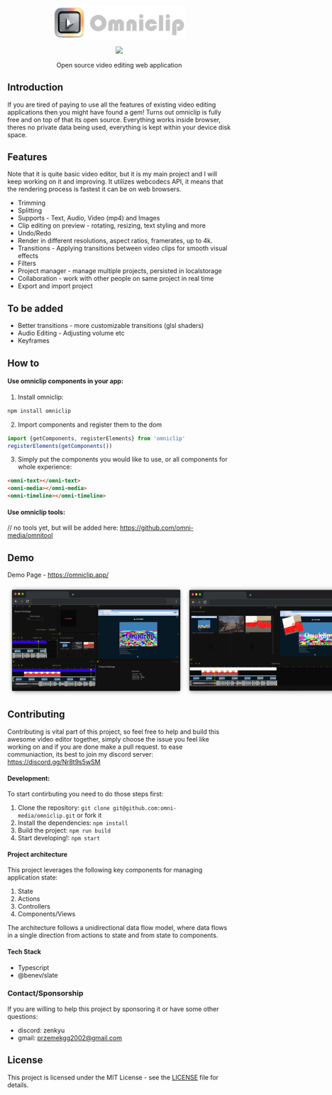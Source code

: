 <p align="center"><img width="300" src="./assets/icon2.png"/></p>
<p align="center"><a href="https://opensource.org/license/mit"><img src="https://img.shields.io/badge/license-MIT-blue.svg"/></a></a></p>
<p align="center">Open source video editing web application</p>

## Introduction
If you are tired of paying to use all the features of existing video editing applications then you might have found a gem! Turns out omniclip is fully free and on top of that its open source.
Everything works inside browser, theres no private data being used, everything is kept within your device disk space.

## Features
  Note that it is quite basic video editor, but it is my main project and I will keep working on it and improving.
  It utilizes webcodecs API, it means that the rendering process is fastest it can be on web browsers.
- Trimming
- Splitting
- Supports - Text, Audio, Video (mp4) and Images
- Clip editing on preview - rotating, resizing, text styling and more
- Undo/Redo
- Render in different resolutions, aspect ratios, framerates, up to 4k.
- Transitions - Applying transitions between video clips for smooth visual effects
- Filters
- Project manager - manage multiple projects, persisted in localstorage
- Collaboration - work with other people on same project in real time
- Export and import project
## To be added
- Better transitions - more customizable transitions (glsl shaders)
- Audio Editing - Adjusting volume etc
- Keyframes

## How to
  #### Use omniclip components in your app:
  1. Install omniclip:  
  ```sh
  npm install omniclip
  ```
  2. Import components and register them to the dom
  ```js
  import {getComponents, registerElements} from 'omniclip'
  registerElements(getComponents())
  ```
  3. Simply put the components you would like to use, or all components for whole experience:
  ```html
  <omni-text></omni-text>
  <omni-media></omni-media>
  <omni-timeline></omni-timeline>
  ```
  #### Use omniclip tools:
  // no tools yet, but will be added here: https://github.com/omni-media/omnitool

## Demo

Demo Page - https://omniclip.app/
<p style="display: flex; flex-direction: row;" align="center">
  <img height="250" width="400" src="./assets/demo1.png"/> <img height="250" width="400" src="./assets/demo2.png"/>
</p>


## Contributing
Contributing is vital part of this project, so feel free to help and build this awesome video editor together, simply choose the issue you feel like working on and if you are done make a pull request.
to ease communiaction, its best to join my discord server: https://discord.gg/Nr8t9s5wSM
#### Development:
To start contirbuting you need to do those steps first:
1. Clone the repository: `git clone git@github.com:omni-media/omniclip.git` or fork it
2. Install the dependencies: `npm install`
3. Build the project: `npm run build`
4. Start developing!: `npm start`

#### Project architecture
This project leverages the following key components for managing application state:
  1. State
  2. Actions
  3. Controllers
  4. Components/Views

The architecture follows a unidirectional data flow model, where data flows in a single direction from actions to state and from state to components.

#### Tech Stack
- Typescript
- @benev/slate

### Contact/Sponsorship
If you are willing to help this project by sponsoring it or have some other questions:
- discord: zenkyu
- gmail: przemekgg2002@gmail.com

## License

This project is licensed under the MIT License - see the [LICENSE](LICENSE) file for details.


